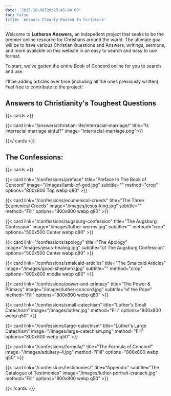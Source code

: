 ```yaml
---
date: '2025-10-08T20:23:45-04:00'
toc: false
title: 'Answers Clearly Rooted In Scripture'
---
```

Welcome to **Lutheran Answers,** an indepedent project that seeks to be the premier online resource for Christians around the world. The ultimate goal will be to have various Christian Questions and Answers, writings, sermons, and more available on this website in an easy to search and easy to use format. 

To start, we've gotten the entire Book of Concord online for you to search and use.

I'll be adding articles over time (including all the ones previously written). Feel free to contribute to the project!

## Answers to Christianity's Toughest Questions

{{< cards >}}

  {{< card link="/answers/christian-life/interracial-marriage/" title="Is interracial marriage sinful?" image="interracial-marriage.png">}}

{{</ cards >}}

## The Confessions:

{{< cards >}}

  {{< card link="/confessions/preface" title="Preface to The Book of Concord" image="/images/lamb-of-god.jpg" subtitle="" method="crop" options="800x800 Top webp q80" >}}

  {{< card link="/confessions/ecumenical-creeds" title="The Three Ecumenical Creeds" image="/images/jesus-king.jpg" subtitle="" method="Fill" options="800x800 webp q80" >}}

  {{< card link="/confessions/augsburg-confession" title="The Augsburg Confession" image="/images/luther-worms.jpg" subtitle="" method="crop" options="500x500 Center webp q80" >}}

  {{< card link="/confessions/apology" title="The Apology" image="/images/jesus-healing.jpg" subtitle="of The Augsburg Confession" options="500x500 Center webp q80" >}}

  {{< card link="/confessions/smalcald-articles" title="The Smalcald Articles" image="/images/good-shepherd.jpg" subtitle="" method="crop" options="800x800 middle webp q80" >}}

  {{< card link="/confessions/power-and-primacy" title="The Power & Primacy" image="/images/luther-concord.jpg" subtitle="of the Pope" method="Fill" options="800x800 webp q80" >}}

  {{< card link="/confessions/small-catechism" title="Luther's Small Catechism" image="/images/luther.jpg" method="Fill" options="800x800 webp q50" >}}

  {{< card link="/confessions/large-catechism" title="Luther's Large Catechism" image="/images/large-catechism.png" method="Fill" options="800x800 webp q50" >}}

  {{< card link="/confessions/formula/" title="The Formula of Concord" image="/images/adultery-4.jpg" method="Fill" options="800x800 webp q50" >}}

  {{< card link="/confessions/testimonies/" title="Appendix" subtitle="The Catalogue of Testimonies" image="/images/luther-portrait-cranach.jpg" method="Fill" options="800x800 webp q50" >}}
  
{{< /cards >}}